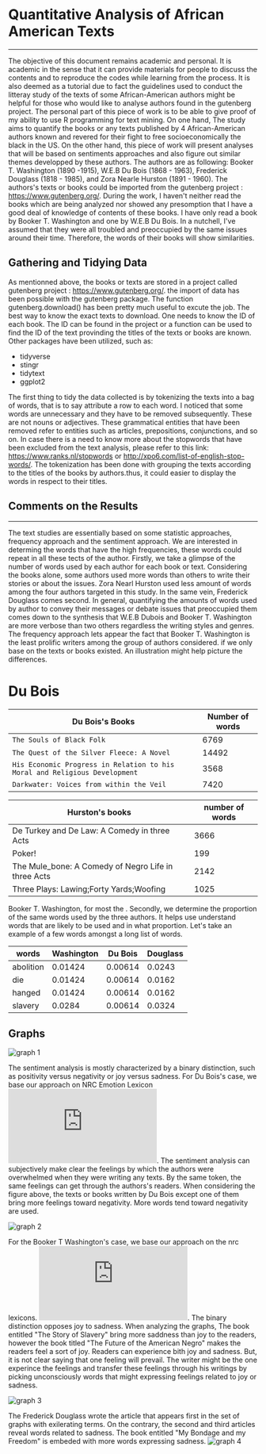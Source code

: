 # Quantitative Analysis of African American Texts
----
The objective of this document remains academic and personal. It is academic in the sense that it can provide materials for people to discuss the contents and to reproduce the codes while learning from the process. It is also deemed as a tutorial due to fact the guidelines used to conduct the litteray study of the texts of some African-American authors might be helpful for those who would like to analyse authors found in the gutenberg project.
The  personal part of this piece of work is to be able to give proof of my ability to use R programming for text mining. On one hand, The study aims to quantify the books or any texts published by 4 African-American authors known and revered for their fight to free socioeconomically the black in the US. On the other hand, this piece of work will present analyses that will be based on sentiments approaches and also figure out similar themes developped by these authors. The authors are as following: Booker T. Washington (1890 -1915), W.E.B Du Bois (1868 - 1963), Frederick Douglass (1818 - 1985), and Zora Nearle Hurston (1891 - 1960). 
The authors's texts or books could be imported from the gutenberg project :  https://www.gutenberg.org/. During the work, I haven't neither read the books which are being analyzed nor showed any presomption that I have a good deal of knowledge of contents of these books. I have only read a book by Booker T. Washington and one by W.E.B Du Bois. In a nutchell, I've assumed that they were all troubled and preoccupied by the same issues around their time. Therefore, the words of their books will show similarities.

## Gathering and Tidying Data
As mentionned above, the books or texts are stored in a project called gutenberg project : https://www.gutenberg.org/. the import of data has been possible with the gutenberg package. The function gutenberg.download() has been pretty much useful to excute the job. The best way to know the exact texts to download. One needs to know the ID of each book. The ID can be found in the project or a function can be used to find the ID of the text provinding the titles of the texts or books are known. Other packages have been utilized, such as:
* tidyverse
* stingr
* tidytext
* ggplot2

The first thing to tidy the data collected is by tokenizing the texts into a bag of words, that is to say attribute a row to each word. I noticed that some words are unnecessary and they have to be removed subsequently. These are not nouns or adjectives. These grammatical entities that have been removed refer to entities such as articles, prepositions, conjunctions, and so on.  In case there is a need to know more about the stopwords that have been excluded from the text analysis, please refer to this link: https://www.ranks.nl/stopwords or http://xpo6.com/list-of-english-stop-words/. The tokenization has been done with grouping the texts according to the titles of the books by authors.thus, it could easier to display the words in respect to their titles.  

## Comments on the Results
--- 
The text studies are essentially based on some statistic approaches, frequency approach and the sentiment approach. We are interested in determing the words that have the high frequencies, these words could repeat in all these tects of the author. Firstly, we take a glimpse of the number of words used by each author for each book or text. Considering the books alone, some authors used more words than others to write their stories or about the issues. Zora Nearl Hurston used less amount of words among the four authors targeted in this study. In the same vein, Frederick Douglass comes second. In general, quantifying the amounts of words used by author to convey their messages or debate issues that preoccupied them comes down to the synthesis that W.E.B Dubois and Booker T. Washington are more verbose than two others regardless the writing styles and genres. The frequency approach lets appear the fact that Booker T. Washington is the least prolific writers among the group of authors considered. if we only base on the texts or books existed. An illustration might help picture the differences. 
# Du Bois
| Du Bois's Books|Number of words|
|---|---|
|`The Souls of Black Folk`|6769|
|`The Quest of the Silver Fleece: A Novel`|14492|
|`His Economic Progress in Relation to his Moral and Religious Development`|3568|
|`Darkwater: Voices from within the Veil`|7420|

|Hurston's books|number of words|
|--|--|
|De Turkey and De Law: A Comedy in three Acts|3666|
|Poker!|199|
|The Mule_bone: A Comedy of Negro Life in three Acts|2142|
|Three Plays: Lawing;Forty Yards;Woofing|1025|

Booker T. Washington, for most the . Secondly, we determine the proportion of the same words used by the three authors. It helps use understand words that are likely to be used and in what proportion. Let's take an example of a few words amongst a long list of words. 

|words|Washington|Du Bois|Douglass|
|--|--|--|--|
|abolition|0.01424|0.00614|0.0243|
|die|0.01424|0.00614|0.0162|
|hanged|0.01424|0.00614|0.0162|
|slavery|0.0284|0.00614|0.0324|

## Graphs

![graph 1](https://github.com/danielsineus/BLACK_AMERICAN_TEXT/blob/master/plot_dubois.png)

The sentiment analysis is mostly characterized by a binary distinction, such as positivity versus negativity or joy versus sadness. For Du Bois's case, we base our approach on NRC Emotion Lexicon ![link](https://saifmohammad.com/WebPages/NRC-Emotion-Lexicon.htm). The sentiment analysis can subjectively make clear the feelings by which the authors were overwhelmed when they were writing any texts. By the same token, the same feelings can get through the authors's readers. When considering the figure above, the texts or books written by Du Bois except one of them bring more feelings toward negativity. More words tend toward negativity are used.  

![graph 2](https://github.com/danielsineus/BLACK_AMERICAN_TEXT/blob/master/plot_book.png)

For the Booker T Washington's case, we base our approach on the nrc lexicons. ![link](https://rstudio-pubs-static.s3.amazonaws.com/236096_2ef4566f995e48c1964013310bf197f1.html). The binary distinction opposes joy to sadness. When analyzing the graphs, The book entitled "The Story of Slavery" bring more saddness than joy to the readers, however the book titled "The Future of the American Negro" makes the readers feel a sort of joy. Readers can experience bith joy and sadness. But, it is not clear saying that one feeling will prevail. The writer might be the one experince the feelings and transfer these feelings through his writings by picking unconsciously words that might expressing feelings related to joy or sadness.

![graph 3](https://github.com/danielsineus/BLACK_AMERICAN_TEXT/blob/master/plot_fred.png)

The Frederick Douglass wrote the article that appears first in the set of graphs with exilerating terms. On the contrary, the second and third articles reveal words related to sadness. The book entitled "My Bondage and my Freedom" is embeded with more words expressing sadness. 
![graph 4](https://github.com/danielsineus/BLACK_AMERICAN_TEXT/blob/master/plot_neal.png)

